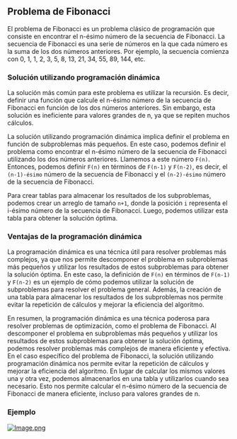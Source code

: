 ## Problema de Fibonacci

El problema de Fibonacci es un problema clásico de programación que consiste en encontrar el n-ésimo número de la secuencia de Fibonacci. La secuencia de Fibonacci es una serie de números en la que cada número es la suma de los dos números anteriores. Por ejemplo, la secuencia comienza con 0, 1, 1, 2, 3, 5, 8, 13, 21, 34, 55, 89, 144, etc.

### Solución utilizando programación dinámica

La solución más común para este problema es utilizar la recursión. Es decir, definir una función que calcule el n-ésimo número de la secuencia de Fibonacci en función de los dos números anteriores. Sin embargo, esta solución es ineficiente para valores grandes de n, ya que se repiten muchos cálculos.

La solución utilizando programación dinámica implica definir el problema en función de subproblemas más pequeños. En este caso, podemos definir el problema como encontrar el n-ésimo número de la secuencia de Fibonacci utilizando los dos números anteriores. Llamemos a este número `F(n)`. Entonces, podemos definir `F(n)` en términos de `F(n-1)` y `F(n-2)`, es decir, el `(n-1)-ésimo` número de la secuencia de Fibonacci y el `(n-2)-ésimo` número de la secuencia de Fibonacci.

Para crear tablas para almacenar los resultados de los subproblemas, podemos crear un arreglo de tamaño `n+1`, donde la posición `i` representa el i-ésimo número de la secuencia de Fibonacci. Luego, podemos utilizar esta tabla para obtener la solución óptima.

### Ventajas de la programación dinámica

La programación dinámica es una técnica útil para resolver problemas más complejos, ya que nos permite descomponer el problema en subproblemas más pequeños y utilizar los resultados de estos subproblemas para obtener la solución óptima. En este caso, la definición de `F(n)` en términos de `F(n-1)` y `F(n-2)` es un ejemplo de cómo podemos utilizar la solución de subproblemas para resolver el problema general. Además, la creación de una tabla para almacenar los resultados de los subproblemas nos permite evitar la repetición de cálculos y mejorar la eficiencia del algoritmo.

En resumen, la programación dinámica es una técnica poderosa para resolver problemas de optimización, como el problema de Fibonacci. Al descomponer el problema en subproblemas más pequeños y utilizar los resultados de estos subproblemas para obtener la solución óptima, podemos resolver problemas más complejos de manera eficiente y efectiva. En el caso específico del problema de Fibonacci, la solución utilizando programación dinámica nos permite evitar la repetición de cálculos y mejorar la eficiencia del algoritmo. En lugar de calcular los mismos valores una y otra vez, podemos almacenarlos en una tabla y utilizarlos cuando sea necesario. Esto nos permite calcular el n-ésimo número de la secuencia de Fibonacci de manera eficiente, incluso para valores grandes de n.

### Ejemplo

[![Image.png](https://i.postimg.cc/FHvTv6n1/Image.png)](https://postimg.cc/TpkVqtxX)
